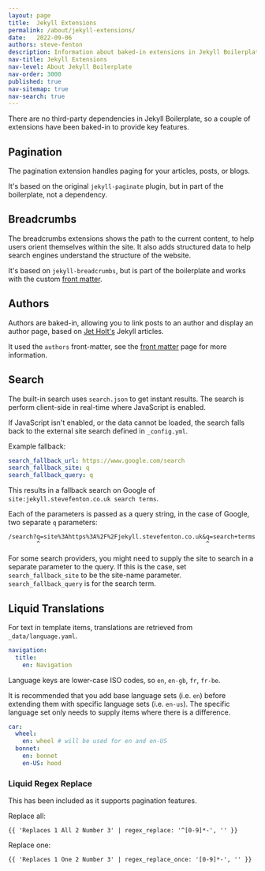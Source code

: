 ```yaml
---
layout: page
title:  Jekyll Extensions
permalink: /about/jekyll-extensions/
date:   2022-09-06
authors: steve-fenton
description: Information about baked-in extensions in Jekyll Boilerplate.
nav-title: Jekyll Extensions
nav-level: About Jekyll Boilerplate
nav-order: 3000
published: true
nav-sitemap: true
nav-search: true
---
```


There are no third-party dependencies in Jekyll Boilerplate, so a couple of extensions have been baked-in to provide key features.

## Pagination

The pagination extension handles paging for your articles, posts, or blogs.

It's based on the original `jekyll-paginate` plugin, but in part of the boilerplate, not a dependency.

## Breadcrumbs

The breadcrumbs extensions shows the path to the current content, to help users orient themselves within the site. It also adds structured data to help search engines understand the structure of the website.

It's based on `jekyll-breadcrumbs`, but is part of the boilerplate and works with the custom [front matter](/about/front-matter/).

## Authors

Authors are baked-in, allowing you to link posts to an author and display an author page, based on [Jet Holt's](https://jetholt.com/jekyll/) Jekyll articles.

It used the `authors` front-matter, see the [front matter](/about/front-matter/) page for more information.

## Search

The built-in search uses `search.json` to get instant results. The search is perform client-side in real-time where JavaScript is enabled.

If JavaScript isn't enabled, or the data cannot be loaded, the search falls back to the external site search defined in `_config.yml`.

Example fallback:

```yaml
search_fallback_url: https://www.google.com/search
search_fallback_site: q
search_fallback_query: q
```

This results in a fallback search on Google of `site:jekyll.stevefenton.co.uk search terms`.

Each of the parameters is passed as a query string, in the case of Google, two separate `q` parameters:

```
/search?q=site%3Ahttps%3A%2F%2Fjekyll.stevefenton.co.uk&q=search+terms
        ^                                               ^
```

For some search providers, you might need to supply the site to search in a separate parameter to the query. If this is the case, set `search_fallback_site` to be the site-name parameter. `search_fallback_query` is for the search term.

## Liquid Translations

For text in template items, translations are retrieved from `_data/language.yaml`.

```yaml
navigation:
  title:
    en: Navigation
```

Language keys are lower-case ISO codes, so `en`, `en-gb`, `fr`, `fr-be`.

It is recommended that you add base language sets (i.e. `en`) before extending them with specific language sets (i.e. `en-us`). The specific language set only needs to supply items where there is a difference.

```yaml
car:
  wheel:
    en: wheel # will be used for en and en-US
  bonnet:
    en: bonnet
    en-US: hood
```

### Liquid Regex Replace

This has been included as it supports pagination features.

Replace all:

    {{ 'Replaces 1 All 2 Number 3' | regex_replace: '^[0-9]*-', '' }}

Replace one:

    {{ 'Replaces 1 One 2 Number 3' | regex_replace_once: '[0-9]*-', '' }}